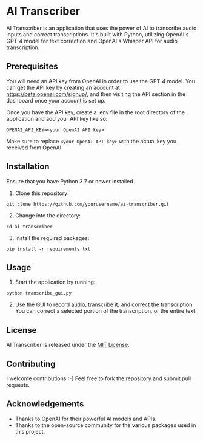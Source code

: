 # AI Transcriber

AI Transcriber is an application that uses the power of AI to transcribe audio inputs and correct transcriptions. 
It's built with Python, utilizing OpenAI's GPT-4 model for text correction and OpenAI's Whisper API for audio transcription.

## Prerequisites

You will need an API key from OpenAI in order to use the GPT-4 model. You can get the API key by creating an account at https://beta.openai.com/signup/, and then visiting the API section in the dashboard once your account is set up. 

Once you have the API key, create a .env file in the root directory of the application and add your API key like so:

```
OPENAI_API_KEY=<your OpenAI API key>
```

Make sure to replace `<your OpenAI API key>` with the actual key you received from OpenAI.

## Installation

Ensure that you have Python 3.7 or newer installed.

1. Clone this repository:

```
git clone https://github.com/yourusername/ai-transcriber.git
```

2. Change into the directory:

```
cd ai-transcriber
```

3. Install the required packages:

```
pip install -r requirements.txt
```

## Usage

1. Start the application by running:

```
python transcribe_gui.py
```

2. Use the GUI to record audio, transcribe it, and correct the transcription. You can correct a selected portion of the transcription, or the entire text.

## License

AI Transcriber is released under the [MIT License](LICENSE.txt).

## Contributing

I welcome contributions :-) Feel free to fork the repository and submit pull requests.


## Acknowledgements

- Thanks to OpenAI for their powerful AI models and APIs.
- Thanks to the open-source community for the various packages used in this project.
